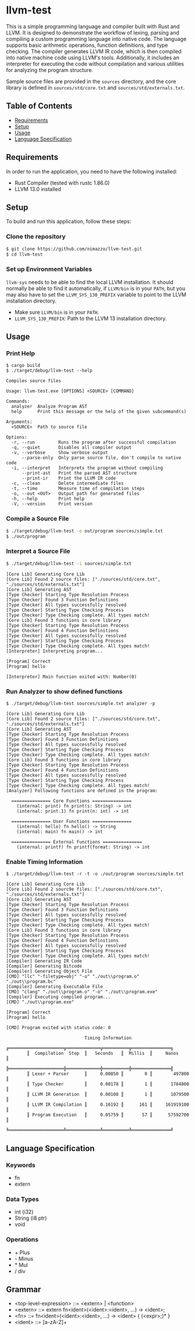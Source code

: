 # llvm-test

This is a simple programming language and compiler built with Rust and LLVM. It is designed to demonstrate the workflow of lexing, parsing and compiling a custom programming language into native code. The language supports basic arithmetic operations, function definitions, and type checking. The compiler generates LLVM IR code, which is then compiled into native machine code using LLVM's tools. Additionally, it includes an interpreter for executing the code without compilation and various utilities for analyzing the program structure.

Sample source files are provided in the `sources` directory, and the core library is defined in `sources/std/core.txt` and `sources/std/externals.txt`.

## Table of Contents

- [Requirements](#requirements)
- [Setup](#setup)
- [Usage](#usage)
- [Language Specification](#language-specification)

## Requirements

In order to run the application, you need to have the following installed:

- Rust Compiler (tested with rustc 1.86.0)
- LLVM 13.0 installed

## Setup

To build and run this application, follow these steps:

### Clone the repository

```sh
$ git clone https://github.com/nimazzo/llvm-test.git
$ cd llvm-test
```

### Set up Environment Variables
`llvm-sys` needs to be able to find the local LLVM installation. It should normally be able to find it automatically, if `LLVM/bin` is in your `PATH`, but you may also have to set the `LLVM_SYS_130_PREFIX` variable to point to the LLVM installation directory.

+ Make sure `LLVM/bin` is in your `PATH`.
+ `LLVM_SYS_130_PREFIX`: Path to the LLVM 13 installation directory.

## Usage

### Print Help
```shell
$ cargo build
$ ./target/debug/llvm-test --help
```

```text
Compiles source files

Usage: llvm-test.exe [OPTIONS] <SOURCE> [COMMAND]

Commands:
  analyzer  Analyze Program AST
  help      Print this message or the help of the given subcommand(s)

Arguments:
  <SOURCE>  Path to source file

Options:
  -r, --run         Runs the program after successful compilation
  -q, --quiet       Disables all compiler output
  -v, --verbose     Show verbose output
      --parse-only  Only parse source file, don't compile to native code
  -i, --interpret   Interprets the program without compiling
      --print-ast   Print the parsed AST structure
      --print-ir    Print the LLVM IR code
  -c, --clean       Delete intermediate files
  -t, --time        Measure time of compilation steps
  -o, --out <OUT>   Output path for generated files
  -h, --help        Print help
  -V, --version     Print version
```

### Compile a Source File
```sh
$ ./target/debug/llvm-test -o out/program sources/simple.txt
$ ./out/program
```

### Interpret a Source File
```sh
$ ./target/debug/llvm-test -i sources/simple.txt
```
```text
[Core Lib] Generating Core Lib
[Core Lib] Found 2 source files: ["./sources/std/core.txt", "./sources/std/externals.txt"]
[Core Lib] Generating AST
[Type Checker] Starting Type Resolution Process
[Type Checker] Found 3 Function Definitions
[Type Checker] All types successfully resolved
[Type Checker] Starting Type Checking Process
[Type Checker] Type Checking complete. All types match!
[Core Lib] Found 3 functions in core library
[Type Checker] Starting Type Resolution Process
[Type Checker] Found 4 Function Definitions
[Type Checker] All types successfully resolved
[Type Checker] Starting Type Checking Process
[Type Checker] Type Checking complete. All types match!
[Interpreter] Interpreting program...

[Program] Correct
[Program] hello

[Interpreter] Main function exited with: Number(0)
```

### Run Analyzer to show defined functions
```shell
$ ./target/debug/llvm-test sources/simple.txt analyzer -p
```

```text
[Core Lib] Generating Core Lib
[Core Lib] Found 2 source files: ["./sources/std/core.txt", "./sources/std/externals.txt"]
[Core Lib] Generating AST
[Type Checker] Starting Type Resolution Process
[Type Checker] Found 3 Function Definitions
[Type Checker] All types successfully resolved
[Type Checker] Starting Type Checking Process
[Type Checker] Type Checking complete. All types match!
[Core Lib] Found 3 functions in core library
[Type Checker] Starting Type Resolution Process
[Type Checker] Found 4 Function Definitions
[Type Checker] All types successfully resolved
[Type Checker] Starting Type Checking Process
[Type Checker] Type Checking complete. All types match!
[Analyzer] Following functions are defined in the program:

  =============== Core Functions ===============
    (internal: print) fn print(s: String) -> int
    (internal: print.1) fn print(n: int) -> int

  =============== User Functions ===============
    (internal: hello) fn hello() -> String
    (internal: main) fn main() -> int

  =============== External Functions ===============
    (internal: printf) fn printf(format: String) -> int
```

### Enable Timing Information
```shell
$ ./target/debug/llvm-test -r -t -o ./out/program sources/simple.txt
```

```text
[Core Lib] Generating Core Lib
[Core Lib] Found 2 sourc9e files: ["./sources/std/core.txt", "./sources/std/externals.txt"]
[Core Lib] Generating AST
[Type Checker] Starting Type Resolution Process
[Type Checker] Found 3 Function Definitions
[Type Checker] All types successfully resolved
[Type Checker] Starting Type Checking Process
[Type Checker] Type Checking complete. All types match!
[Core Lib] Found 3 functions in core library
[Type Checker] Starting Type Resolution Process
[Type Checker] Found 4 Function Definitions
[Type Checker] All types successfully resolved
[Type Checker] Starting Type Checking Process
[Type Checker] Type Checking complete. All types match!
[Compiler] Generating IR Code
[Compiler] Generating Bitcode
[Compiler] Generating Object File
[CMD] "llc" "-filetype=obj" "-o" "./out\\program.o" "./out\\program.bc"
[Compiler] Generating Executable File
[CMD] "clang" "./out\\program.o" "-o" "./out\\program.exe"
[Compiler] Executing compiled program...
[CMD] "./out\\program.exe"

[Program] Correct
[Program] hello

[CMD] Program exited with status code: 0

                              Timing Information
        ╔═════════════════════╦═════════════╦══════════╦═══════════════╗
        ║  Compilation  Step  ║   Seconds   ║  Millis  ║     Nanos     ║
        ╠═════════════════════╬═════════════╬══════════╬═══════════════╣
        ║ Lexer + Parser      ║     0.00050 ║        0 ║        497800 ║
        ║ Type Checker        ║     0.00178 ║        1 ║       1784800 ║
        ║ LLVM IR Generation  ║     0.00108 ║        1 ║       1079500 ║
        ║ LLVM IR Compilation ║     0.16192 ║      161 ║     161919100 ║
        ║ Program Execution   ║     0.05759 ║       57 ║      57592700 ║
        ╚═════════════════════╩═════════════╩══════════╩═══════════════╝
```

## Language Specification
### Keywords
* fn
* extern

### Data Types
* int (i32)
* String (i8 ptr)
* void

### Operations
* \+ Plus
* \- Minus
* \* Mul
* / div

## Grammar
* \<top-level-expression> ::= \<extern> | \<function>
* \<extern> ::= extern fn\<ident>(\<ident>:\<ident>, ...) -> \<ident>;
* \<fn> ::= fn\<ident>(\<ident>:\<ident>, ...) -> \<ident> { (\<expr>;)* }
* \<ident> ::= [a-zA-Z]+